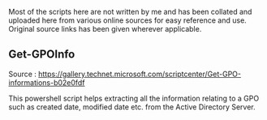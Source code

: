 Most of the scripts here are not written by me and has been collated and uploaded here from various online sources for easy reference and use.
Original source links has been given wherever applicable.

Get-GPOInfo 
-----------
Source : https://gallery.technet.microsoft.com/scriptcenter/Get-GPO-informations-b02e0fdf

This powershell script helps extracting all the information relating to a GPO such as created date, modified date etc. from the Active Directory Server.

